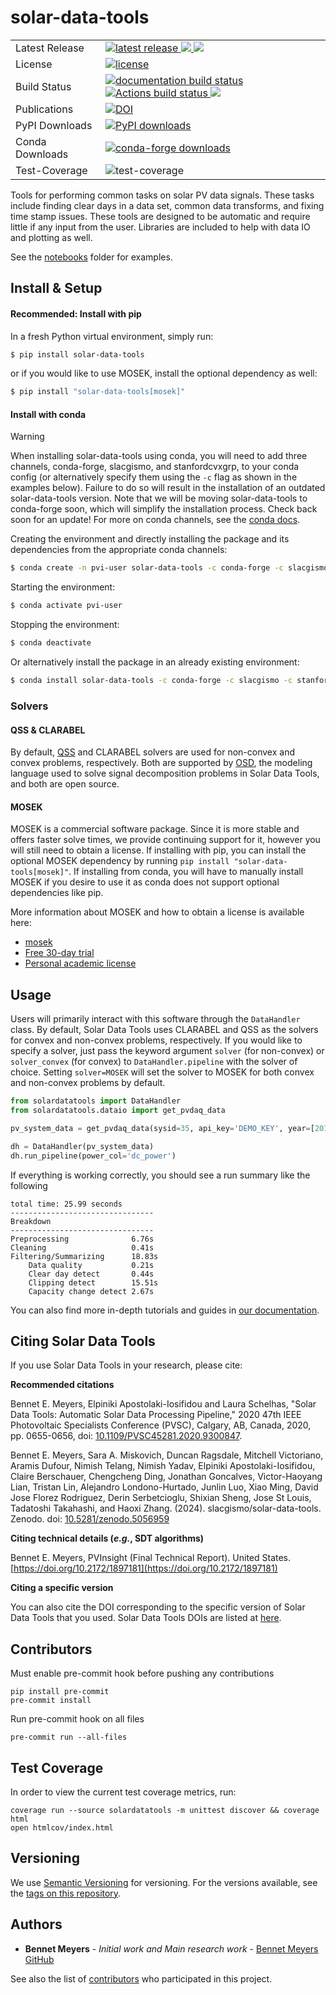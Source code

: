 # solar-data-tools

<table>
<tr>
  <td>Latest Release</td>
  <td>
    <a href="https://pypi.org/project/solar-data-tools/">
        <img src="https://img.shields.io/pypi/v/solar-data-tools.svg" alt="latest release" />
    </a>
    <a href="https://anaconda.org/slacgismo/solar-data-tools">
        <img src="https://anaconda.org/slacgismo/solar-data-tools/badges/version.svg" />
    </a>
    <a href="https://anaconda.org/slacgismo/solar-data-tools">
        <img src="https://anaconda.org/slacgismo/solar-data-tools/badges/latest_release_date.svg" />
    </a>
</tr>
<tr>
  <td>License</td>
  <td>
    <a href="https://github.com/slacgismo/solar-data-tools/blob/master/LICENSE">
        <img src="https://img.shields.io/pypi/l/solar-data-tools.svg" alt="license" />
    </a>
</td>
</tr>
<tr>
  <td>Build Status</td>
  <td>
    <a href="https://solar-data-tools.readthedocs.io/">
        <img src="https://readthedocs.org/projects/solar-data-tools/badge/?version=stable" alt="documentation build status" />
    </a>
        <a href="https://github.com/slacgismo/solar-data-tools/actions/workflows/test.yml">
        <img src="https://github.com/slacgismo/solar-data-tools/actions/workflows/test.yml/badge.svg?branch=master" alt="Actions build status" />
    </a>
    <!-- switch below from tadatoshi to gismo -->
    <a href="https://travis-ci.com/tadatoshi/solar-data-tools.svg?branch=development">
        <img src="https://travis-ci.com/tadatoshi/solar-data-tools.svg?branch=development">
    </a>
  </td>
</tr>
<tr>
    <td>Publications</td>
    <td>
        <a href="https://zenodo.org/badge/latestdoi/171066536">
            <img src="https://zenodo.org/badge/171066536.svg" alt="DOI">
        </a>
    </td>
</tr>
<tr>
    <td>PyPI Downloads</td>
    <td>
        <a href="https://pepy.tech/project/solar-data-tools">
            <img src="https://img.shields.io/pypi/dm/solar-data-tools" alt="PyPI downloads" />
        </a>
    </td>
</tr>
<tr>
    <td>Conda Downloads</td>
    <td>
        <a href="https://anaconda.org/slacgismo/solar-data-tools">
            <img src="https://anaconda.org/slacgismo/solar-data-tools/badges/downloads.svg" alt="conda-forge downloads" />
        </a>
    </td>
</tr>
<tr>
    <td>Test-Coverage</td>
    <td>
        <img src="https://img.shields.io/badge/test--coverage-45%25-yellowgreen" alt="test-coverage" />
    </td>
</tr>
</table>

Tools for performing common tasks on solar PV data signals. These tasks include finding clear days in
a data set, common data transforms, and fixing time stamp issues. These tools are designed to be
automatic and require little if any input from the user. Libraries are included to help with data IO
and plotting as well.

See the [notebooks](https://github.com/slacgismo/solar-data-tools/blob/main/notebooks/examples) folder for examples.

## Install & Setup

#### Recommended: Install with pip

In a fresh Python virtual environment, simply run:

```bash
$ pip install solar-data-tools
```

or if you would like to use MOSEK, install the optional dependency as well:

```bash
$ pip install "solar-data-tools[mosek]"
```

#### Install with conda

>[!WARNING]
> When installing solar-data-tools using conda, you will need to add three channels, conda-forge, slacgismo, and stanfordcvxgrp, to your conda config (or alternatively specify them using the `-c` flag as shown in the examples below). Failure to do so will result in the installation of an outdated solar-data-tools version. Note that we will be moving solar-data-tools to conda-forge soon, which will simplify the installation process. Check back soon for an update! For more on conda channels, see the [conda docs](https://conda.io/projects/conda/en/latest/user-guide/tasks/manage-channels.html).

Creating the environment and directly installing the package and its dependencies from the appropriate conda channels:

```bash
$ conda create -n pvi-user solar-data-tools -c conda-forge -c slacgismo -c stanfordcvxgrp 
```

Starting the environment:

```bash
$ conda activate pvi-user
```

Stopping the environment:

```bash
$ conda deactivate
```

Or alternatively install the package in an already existing environment:

```bash
$ conda install solar-data-tools -c conda-forge -c slacgismo -c stanfordcvxgrp 
```

### Solvers

#### QSS & CLARABEL

By default, [QSS](https://github.com/cvxgrp/qss) and CLARABEL solvers are used for non-convex and convex problems, respectively. Both are supported by [OSD](https://github.com/cvxgrp/signal-decomposition/tree/main), the modeling language used to solve signal decomposition problems in Solar Data Tools, and both are open source. 

#### MOSEK

MOSEK is a commercial software package. Since it is more stable and offers faster solve times, we provide continuing support for it, however you will still need to obtain a license. If installing with pip, you can install the optional MOSEK dependency by running `pip install "solar-data-tools[mosek]"`. If installing from conda, you will have to manually install MOSEK if you desire to use it as conda does not support optional dependencies like pip. 

More information about MOSEK and how to obtain a license is available here:

* [mosek](https://www.mosek.com/resources/getting-started/)
* [Free 30-day trial](https://www.mosek.com/products/trial/)
* [Personal academic license](https://www.mosek.com/products/academic-licenses/)

## Usage
Users will primarily interact with this software through the `DataHandler` class. By default, Solar Data 
Tools uses CLARABEL and QSS as the solvers for convex and non-convex problems, respectively. If you would like 
to specify a solver, just pass the keyword argument `solver` (for non-convex) or `solver_convex` (for convex) 
to `DataHandler.pipeline` with the solver of choice. Setting `solver=MOSEK` will set the solver to MOSEK for both
convex and non-convex problems by default.

```python
from solardatatools import DataHandler
from solardatatools.dataio import get_pvdaq_data

pv_system_data = get_pvdaq_data(sysid=35, api_key='DEMO_KEY', year=[2011, 2012, 2013])

dh = DataHandler(pv_system_data)
dh.run_pipeline(power_col='dc_power')
```
If everything is working correctly, you should see a run summary like the following

```
total time: 25.99 seconds
--------------------------------
Breakdown
--------------------------------
Preprocessing              6.76s
Cleaning                   0.41s
Filtering/Summarizing      18.83s
    Data quality           0.21s
    Clear day detect       0.44s
    Clipping detect        15.51s
    Capacity change detect 2.67s
```

You can also find more in-depth tutorials and guides in [our documentation](https://solar-data-tools.readthedocs.io/).

## Citing Solar Data Tools

If you use Solar Data Tools in your research, please cite:

**Recommended citations**

  Bennet E. Meyers, Elpiniki Apostolaki-Iosifidou and Laura Schelhas, "Solar Data Tools: Automatic Solar 
  Data Processing Pipeline," 2020 47th IEEE Photovoltaic Specialists Conference (PVSC), Calgary, AB, Canada, 2020,
  pp. 0655-0656, doi: [10.1109/PVSC45281.2020.9300847](https://doi.org/10.1109/PVSC45281.2020.9300847).

  Bennet E. Meyers, Sara A. Miskovich, Duncan Ragsdale, Mitchell Victoriano, Aramis Dufour, 
  Nimish Telang, Nimish Yadav, Elpiniki Apostolaki-Iosifidou, Claire Berschauer, Chengcheng Ding, 
  Jonathan Goncalves, Victor-Haoyang Lian, Tristan Lin, Alejandro Londono-Hurtado, Junlin Luo, Xiao Ming, 
  David Jose Florez Rodriguez, Derin Serbetcioglu, Shixian Sheng, Jose St Louis, Tadatoshi Takahashi, and Haoxi Zhang. (2024). 
  slacgismo/solar-data-tools. Zenodo. doi: [10.5281/zenodo.5056959](https://zenodo.org/doi/10.5281/zenodo.5056959)

**Citing technical details (_e.g._, SDT algorithms)**

  Bennet E. Meyers, PVInsight (Final Technical Report). United States. [https://doi.org/10.2172/1897181](https://doi.org/10.2172/1897181)

**Citing a specific version**

You can also cite the DOI corresponding to the specific version of
Solar Data Tools that you used. Solar Data Tools DOIs are listed at
[here](https://zenodo.org/search?q=parent.id%3A5056959&f=allversions%3Atrue&l=list&p=1&s=10&sort=version).


## Contributors

Must enable pre-commit hook before pushing any contributions
```
pip install pre-commit
pre-commit install
```

Run pre-commit hook on all files
```
pre-commit run --all-files
```

## Test Coverage

In order to view the current test coverage metrics, run:
```
coverage run --source solardatatools -m unittest discover && coverage html
open htmlcov/index.html
```

## Versioning

We use [Semantic Versioning](http://semver.org/) for versioning. For the versions available, see the [tags on this repository](https://github.com/slacgismo/solar-data-tools/tags).

## Authors

* **Bennet Meyers** - *Initial work and Main research work* - [Bennet Meyers GitHub](https://github.com/bmeyers)

See also the list of [contributors](https://github.com/bmeyers/solar-data-tools/contributors) who participated in this project.
